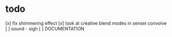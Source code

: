 # todo

[x] fix shimmering effect
    [x] look at creative blend modes in sensel convolve
[ ] sound
    - sigh
[ ] DOCUMENTATION
